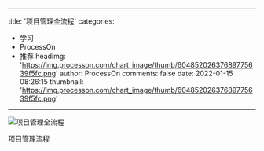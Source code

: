 
---
title: '项目管理全流程'
categories: 
 - 学习
 - ProcessOn
 - 推荐
headimg: 'https://img.processon.com/chart_image/thumb/60485202637689775639f5fc.png'
author: ProcessOn
comments: false
date: 2022-01-15 08:26:15
thumbnail: 'https://img.processon.com/chart_image/thumb/60485202637689775639f5fc.png'
---

<div>   
<img class="thumb" alt="项目管理全流程" src="https://img.processon.com/chart_image/thumb/60485202637689775639f5fc.png" referrerpolicy="no-referrer">
<p>项目管理流程</p>  
</div>
            
